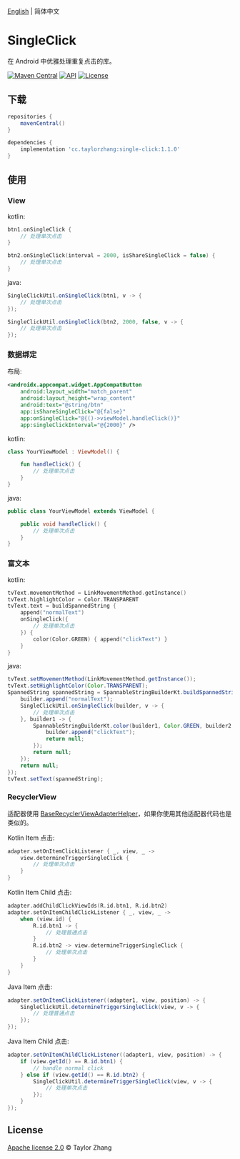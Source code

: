 [English](README.md) | 简体中文

# SingleClick

在 Android 中优雅处理重复点击的库。

[![Maven Central](https://img.shields.io/maven-central/v/cc.taylorzhang/single-click.svg?style=flat)](https://search.maven.org/artifact/cc.taylorzhang/single-click)
[![API](https://img.shields.io/badge/API-14%2B-brightgreen.svg?style=flat)](https://android-arsenal.com/api?level=14)
[![License](https://img.shields.io/badge/License-Apache--2.0-brightgreen.svg?style=flat)](LICENSE)

## 下载

```groovy
repositories {
    mavenCentral()
}

dependencies {
    implementation 'cc.taylorzhang:single-click:1.1.0'
}
```

## 使用

### View

kotlin:

```kotlin
btn1.onSingleClick {
    // 处理单次点击
}

btn2.onSingleClick(interval = 2000, isShareSingleClick = false) {
    // 处理单次点击
}
```

java:

```java
SingleClickUtil.onSingleClick(btn1, v -> {
    // 处理单次点击
});

SingleClickUtil.onSingleClick(btn2, 2000, false, v -> {
    // 处理单次点击
});
```

### 数据绑定

布局:

```xml
<androidx.appcompat.widget.AppCompatButton
    android:layout_width="match_parent"
    android:layout_height="wrap_content"
    android:text="@string/btn"
    app:isShareSingleClick="@{false}"
    app:onSingleClick="@{()->viewModel.handleClick()}"
    app:singleClickInterval="@{2000}" />
```

kotlin:

```kotlin
class YourViewModel : ViewModel() {

    fun handleClick() {
        // 处理单次点击
    }
}
```

java:

```java
public class YourViewModel extends ViewModel {

    public void handleClick() {
        // 处理单次点击
    }
}
```

### 富文本

kotlin:

```kotlin
tvText.movementMethod = LinkMovementMethod.getInstance()
tvText.highlightColor = Color.TRANSPARENT
tvText.text = buildSpannedString {
    append("normalText")
    onSingleClick({
        // 处理单次点击
    }) {
        color(Color.GREEN) { append("clickText") }
    }
}
```

java:

```java
tvText.setMovementMethod(LinkMovementMethod.getInstance());
tvText.setHighlightColor(Color.TRANSPARENT);
SpannedString spannedString = SpannableStringBuilderKt.buildSpannedString(builder -> {
    builder.append("normalText");
    SingleClickUtil.onSingleClick(builder, v -> {
        // 处理单次点击
    }, builder1 -> {
        SpannableStringBuilderKt.color(builder1, Color.GREEN, builder2 -> {
            builder.append("clickText");
            return null;
        });
        return null;
    });
    return null;
});
tvText.setText(spannedString);
```

### RecyclerView

适配器使用 [BaseRecyclerViewAdapterHelper](https://github.com/CymChad/BaseRecyclerViewAdapterHelper)，如果你使用其他适配器代码也是类似的。

Kotlin Item 点击:

```kotlin
adapter.setOnItemClickListener { _, view, _ ->
    view.determineTriggerSingleClick {
        // 处理单次点击
    }
}
```

Kotlin Item Child 点击:

```kotlin
adapter.addChildClickViewIds(R.id.btn1, R.id.btn2)
adapter.setOnItemChildClickListener { _, view, _ ->
    when (view.id) {
        R.id.btn1 -> {
            // 处理普通点击
        }
        R.id.btn2 -> view.determineTriggerSingleClick {
            // 处理单次点击
        }
    }
}
```

Java Item 点击:

```java
adapter.setOnItemClickListener((adapter1, view, position) -> {
    SingleClickUtil.determineTriggerSingleClick(view, v -> {
        // 处理普通点击
    });
});
```

Java Item Child 点击:

```java
adapter.setOnItemChildClickListener((adapter1, view, position) -> {
    if (view.getId() == R.id.btn1) {
        // handle normal click
    } else if (view.getId() == R.id.btn2) {
        SingleClickUtil.determineTriggerSingleClick(view, v -> {
            // 处理单次点击
        });
    }
});
```

## License

[Apache license 2.0](LICENSE) © Taylor Zhang